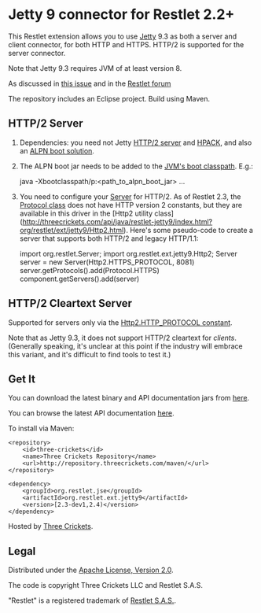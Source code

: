 Jetty 9 connector for Restlet 2.2+
==================================

This Restlet extension allows you to use [Jetty](http://www.eclipse.org/jetty/) 9.3 as both a
server and client connector, for both HTTP and HTTPS. HTTP/2 is supported for the server connector.

Note that Jetty 9.3 requires JVM of at least version 8.

As discussed in [this issue](https://github.com/restlet/restlet-framework-java/issues/1108) and
in the [Restlet forum](http://restlet.tigris.org/ds/viewMessage.do?dsForumId=4447&dsMessageId=3067974)

The repository includes an Eclipse project. Build using Maven.

HTTP/2 Server
-------------

1) Dependencies: you need not Jetty [HTTP/2 server](http://mvnrepository.com/artifact/org.eclipse.jetty.http2/http2-server)
and [HPACK](http://mvnrepository.com/artifact/org.eclipse.jetty.http2/http2-hpack), and also an
[ALPN boot solution](http://mvnrepository.com/artifact/org.mortbay.jetty.alpn/alpn-boot).

2) The ALPN boot jar needs to be added to the [JVM's boot classpath](https://www.eclipse.org/jetty/documentation/current/alpn-chapter.html).
E.g.:

    java -Xbootclasspath/p:<path_to_alpn_boot_jar> ...

4) You need to configure your [Server](http://restlet.com/technical-resources/restlet-framework/javadocs/2.3/jse/api/index.html?org/restlet/Server.html)
for HTTP/2. As of Restlet 2.3, the [Protocol class](http://restlet.com/technical-resources/restlet-framework/javadocs/2.3/jse/api/index.html?org/restlet/data/Protocol.html)
does not have HTTP version 2 constants, but they are available in this driver in the [Http2 utility class]
(http://threecrickets.com/api/java/restlet-jetty9/index.html?org/restlet/ext/jetty9/Http2.html). Here's some pseudo-code to create a server
that supports both HTTP/2 and legacy HTTP/1.1:

    import org.restlet.Server;
    import org.restlet.ext.jetty9.Http2;
    Server server = new Server(Http2.HTTPS_PROTOCOL, 8081)
    server.getProtocols().add(Protocol.HTTPS)
    component.getServers().add(server)

HTTP/2 Cleartext Server
-----------------------

Supported for servers only via the [Http2.HTTP_PROTOCOL constant](http://threecrickets.com/api/java/restlet-jetty9/index.html?org/restlet/ext/jetty9/Http2.html).

Note that as Jetty 9.3, it does not support HTTP/2 cleartext for *clients*. (Generally speaking, it's unclear at this point if
the industry will embrace this variant, and it's difficult to find tools to test it.)


Get It
------

You can download the latest binary and API documentation jars from
[here](http://repository.threecrickets.com/maven/org/restlet/jse/org.restlet.ext.jetty9/).

You can browse the latest API documentation [here](http://threecrickets.com/api/java/restlet-jetty9/).

To install via Maven:

	<repository>
		<id>three-crickets</id>  
		<name>Three Crickets Repository</name>  
		<url>http://repository.threecrickets.com/maven/</url>  
	</repository>
	
	<dependency>
		<groupId>org.restlet.jse</groupId>
		<artifactId>org.restlet.ext.jetty9</artifactId>
		<version>[2.3-dev1,2.4)</version>
	</dependency>

Hosted by [Three Crickets](http://threecrickets.com/repository/).

Legal
-----

Distributed under the [Apache License, Version 2.0](http://www.apache.org/licenses/LICENSE-2.0.html).

The code is copyright Three Crickets LLC and Restlet S.A.S.

"Restlet" is a registered trademark of [Restlet S.A.S.](http://restlet.org/download/legal).
